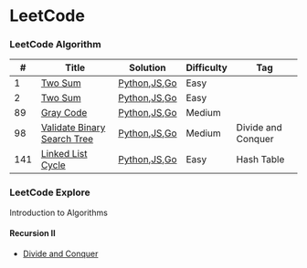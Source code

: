 LeetCode
========

### LeetCode Algorithm


| # | Title | Solution | Difficulty | Tag |
|---| ----- | -------- | ---------- | --- |
|1|[Two Sum](https://leetcode.com/problems/two-sum/) | [Python](./algorithms/python/twoSum/twoSum.py),[JS](./algorithms/javascript/twoSum/twoSum.js),[Go](./algorithms/go/twoSum/twoSum.go)|Easy||
|2|[Two Sum](https://leetcode.com/problems/add-two-numbers/) | [Python](./algorithms/python/addTwoNumbers/addTwoNumbers.py),[JS](./algorithms/javascript/addTwoNumbers/addTwoNumbers.js),[Go](./algorithms/go/addTwoNumbers/addTwoNumbers.go)|Easy||
|89|[Gray Code](https://leetcode.com/problems/gray-code/) | [Python](./algorithms/python/grayCode/grayCode.py),[JS](./algorithms/javascript/grayCode/grayCode.js),[Go](./algorithms/go/grayCode/grayCode.go)|Medium||
|98|[Validate Binary Search Tree](https://leetcode.com/problems/validate-binary-search-tree/) | [Python](./algorithms/python/validate-binary-search-tree/validate-binary-search-tree.py),[JS](./algorithms/javascript/validate-binary-search-tree/validate-binary-search-tree.js),[Go](./algorithms/go/validate-binary-search-tree/validate-binary-search-tree.go)|Medium|Divide and Conquer|
|141|[Linked List Cycle](https://leetcode.com/problems/linked-list-cycle/) | [Python](./algorithms/python/linked-list-cycle/linked-list-cycle.py),[JS](./algorithms/javascript/linked-list-cycle/linked-list-cycle.js),[Go](./algorithms/go/linked-list-cycle/linked-list-cycle.go)|Easy|Hash Table|


### LeetCode Explore

Introduction to Algorithms

#### Recursion II

* [Divide and Conquer](/explore/recursion-ii/divide-and-conquer/README.md)

